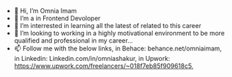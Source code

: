 - 👋 Hi, I’m Omnia Imam
- 👀 I’m a in Frontend Devoloper
- 🌱 I’m interrested in learning all the latest of related to this career
- 💞️ I’m looking to working in a highly motivational environment to be more qualified and professional in my career...
- 📫 Follow me with the below links, 
in Behace: behance.net/omniaimam,
in Linkedin: Linkedin.com/in/omniashakur,
in Upwork: https://www.upwork.com/freelancers/~018f7eb85f909618c5,

